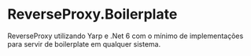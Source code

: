 # ReverseProxy.Boilerplate

ReverseProxy utilizando Yarp e .Net 6 com o mínimo de implementações para servir de boilerplate em qualquer sistema.
